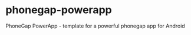 phonegap-powerapp
=================

PhoneGap PowerApp - template for a powerful phonegap app for Android